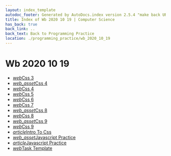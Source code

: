 ```yaml
---
layout: index_template
autodoc_footer: Generated by AutoDocs.index version 2.5.4 "make back URLs relative" ⓒ Starwort, 2020
title: Index of Wb 2020 10 19 | Computer Science
has_back: true
back_link: ..
back_text: Back to Programming Practice
location: ./programming_practice/wb_2020_10_19
---
```


# **Wb 2020 10 19**

- <a href='./css_3.html'><i title='HTML file' class="material-icons">web</i>Css 3</a>
- <a href='./css_4.css'><i title='CSS file' class="material-icons">web_asset</i>Css 4</a>
- <a href='./css_4.html'><i title='HTML file' class="material-icons">web</i>Css 4</a>
- <a href='./css_5.html'><i title='HTML file' class="material-icons">web</i>Css 5</a>
- <a href='./css_6.html'><i title='HTML file' class="material-icons">web</i>Css 6</a>
- <a href='./css_7.html'><i title='HTML file' class="material-icons">web</i>Css 7</a>
- <a href='./css_8.css'><i title='CSS file' class="material-icons">web_asset</i>Css 8</a>
- <a href='./css_8.html'><i title='HTML file' class="material-icons">web</i>Css 8</a>
- <a href='./css_9.css'><i title='CSS file' class="material-icons">web_asset</i>Css 9</a>
- <a href='./css_9.html'><i title='HTML file' class="material-icons">web</i>Css 9</a>
- <a href='./intro_to_css.html'><i title='MD file' class="material-icons">article</i>Intro To Css</a>
- <a href='./javascript_practice.js'><i title='JS file' class="material-icons">web_asset</i>Javascript Practice</a>
- <a href='./javascript_practice.html'><i title='MD file' class="material-icons">article</i>Javascript Practice</a>
- <a href='./task_template.html'><i title='HTML file' class="material-icons">web</i>Task Template</a>
